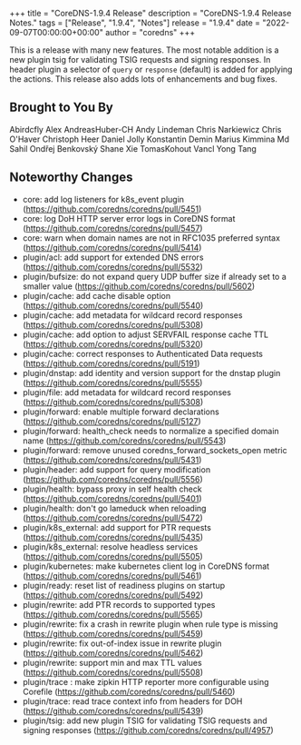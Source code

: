 +++
title = "CoreDNS-1.9.4 Release"
description = "CoreDNS-1.9.4 Release Notes."
tags = ["Release", "1.9.4", "Notes"]
release = "1.9.4"
date = "2022-09-07T00:00:00+00:00"
author = "coredns"
+++

This is a release with many new features. The most notable addition is a new plugin tsig for validating
TSIG requests and signing responses. In header plugin a selector of `query` or `response` (default) is added for
applying the actions. This release also adds lots of enhancements and bug fixes.

## Brought to You By

Abirdcfly
Alex
AndreasHuber-CH
Andy Lindeman
Chris Narkiewicz
Chris O'Haver
Christoph Heer
Daniel Jolly
Konstantin Demin
Marius Kimmina
Md Sahil
Ondřej Benkovský
Shane Xie
TomasKohout
Vancl
Yong Tang


## Noteworthy Changes

* core: add log listeners for k8s_event plugin (https://github.com/coredns/coredns/pull/5451)
* core: log DoH HTTP server error logs in CoreDNS format (https://github.com/coredns/coredns/pull/5457)
* core: warn when domain names are not in RFC1035 preferred syntax (https://github.com/coredns/coredns/pull/5414)
* plugin/acl: add support for extended DNS errors (https://github.com/coredns/coredns/pull/5532)
* plugin/bufsize: do not expand query UDP buffer size if already set to a smaller value (https://github.com/coredns/coredns/pull/5602)
* plugin/cache: add cache disable option (https://github.com/coredns/coredns/pull/5540)
* plugin/cache: add metadata for wildcard record responses (https://github.com/coredns/coredns/pull/5308)
* plugin/cache: add option to adjust SERVFAIL response cache TTL (https://github.com/coredns/coredns/pull/5320)
* plugin/cache: correct responses to Authenticated Data requests (https://github.com/coredns/coredns/pull/5191)
* plugin/dnstap: add identity and version support for the dnstap plugin (https://github.com/coredns/coredns/pull/5555)
* plugin/file: add metadata for wildcard record responses (https://github.com/coredns/coredns/pull/5308)
* plugin/forward: enable multiple forward declarations (https://github.com/coredns/coredns/pull/5127)
* plugin/forward: health_check needs to normalize a specified domain name (https://github.com/coredns/coredns/pull/5543)
* plugin/forward: remove unused coredns_forward_sockets_open metric (https://github.com/coredns/coredns/pull/5431)
* plugin/header: add support for query modification (https://github.com/coredns/coredns/pull/5556)
* plugin/health: bypass proxy in self health check (https://github.com/coredns/coredns/pull/5401)
* plugin/health: don't go lameduck when reloading (https://github.com/coredns/coredns/pull/5472)
* plugin/k8s_external: add support for PTR requests (https://github.com/coredns/coredns/pull/5435)
* plugin/k8s_external: resolve headless services (https://github.com/coredns/coredns/pull/5505)
* plugin/kubernetes: make kubernetes client log in CoreDNS format (https://github.com/coredns/coredns/pull/5461)
* plugin/ready: reset list of readiness plugins on startup (https://github.com/coredns/coredns/pull/5492)
* plugin/rewrite: add PTR records to supported types (https://github.com/coredns/coredns/pull/5565)
* plugin/rewrite: fix a crash in rewrite plugin when rule type is missing (https://github.com/coredns/coredns/pull/5459)
* plugin/rewrite: fix out-of-index issue in rewrite plugin (https://github.com/coredns/coredns/pull/5462)
* plugin/rewrite: support min and max TTL values (https://github.com/coredns/coredns/pull/5508)
* plugin/trace : make zipkin HTTP reporter more configurable using Corefile (https://github.com/coredns/coredns/pull/5460)
* plugin/trace: read trace context info from headers for DOH (https://github.com/coredns/coredns/pull/5439)
* plugin/tsig: add new plugin TSIG for validating TSIG requests and signing responses (https://github.com/coredns/coredns/pull/4957)
